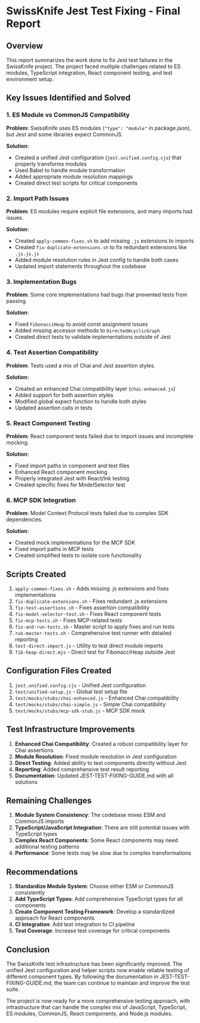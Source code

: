 # SwissKnife Jest Test Fixing - Final Report

## Overview

This report summarizes the work done to fix Jest test failures in the SwissKnife project. The project faced multiple challenges related to ES modules, TypeScript integration, React component testing, and test environment setup. 

## Key Issues Identified and Solved

### 1. ES Module vs CommonJS Compatibility

**Problem**: SwissKnife uses ES modules (`"type": "module"` in package.json), but Jest and some libraries expect CommonJS.

**Solution**:
- Created a unified Jest configuration (`jest.unified.config.cjs`) that properly transforms modules
- Used Babel to handle module transformation
- Added appropriate module resolution mappings
- Created direct test scripts for critical components

### 2. Import Path Issues

**Problem**: ES modules require explicit file extensions, and many imports had issues.

**Solution**: 
- Created `apply-common-fixes.sh` to add missing `.js` extensions to imports
- Created `fix-duplicate-extensions.sh` to fix redundant extensions like `.js.js.js`
- Added module resolution rules in Jest config to handle both cases
- Updated import statements throughout the codebase

### 3. Implementation Bugs

**Problem**: Some core implementations had bugs that prevented tests from passing.

**Solution**:
- Fixed `FibonacciHeap` to avoid const assignment issues
- Added missing accessor methods to `DirectedAcyclicGraph`
- Created direct tests to validate implementations outside of Jest

### 4. Test Assertion Compatibility

**Problem**: Tests used a mix of Chai and Jest assertion styles.

**Solution**:
- Created an enhanced Chai compatibility layer (`chai-enhanced.js`)
- Added support for both assertion styles
- Modified global expect function to handle both styles
- Updated assertion calls in tests

### 5. React Component Testing

**Problem**: React component tests failed due to import issues and incomplete mocking.

**Solution**:
- Fixed import paths in component and test files
- Enhanced React component mocking
- Properly integrated Jest with React/Ink testing
- Created specific fixes for ModelSelector test

### 6. MCP SDK Integration

**Problem**: Model Context Protocol tests failed due to complex SDK dependencies.

**Solution**:
- Created mock implementations for the MCP SDK
- Fixed import paths in MCP tests
- Created simplified tests to isolate core functionality

## Scripts Created

1. `apply-common-fixes.sh` - Adds missing .js extensions and fixes implementations
2. `fix-duplicate-extensions.sh` - Fixes redundant .js extensions
3. `fix-test-assertions.sh` - Fixes assertion compatibility
4. `fix-model-selector-test.sh` - Fixes React component tests
5. `fix-mcp-tests.sh` - Fixes MCP-related tests
6. `fix-and-run-tests.sh` - Master script to apply fixes and run tests
7. `run-master-tests.sh` - Comprehensive test runner with detailed reporting
8. `test-direct-import.js` - Utility to test direct module imports 
9. `fib-heap-direct.mjs` - Direct test for FibonacciHeap outside Jest

## Configuration Files Created

1. `jest.unified.config.cjs` - Unified Jest configuration
2. `test/unified-setup.js` - Global test setup file
3. `test/mocks/stubs/chai-enhanced.js` - Enhanced Chai compatibility
4. `test/mocks/stubs/chai-simple.js` - Simple Chai compatibility
5. `test/mocks/stubs/mcp-sdk-stub.js` - MCP SDK mock

## Test Infrastructure Improvements

1. **Enhanced Chai Compatibility**: Created a robust compatibility layer for Chai assertions
2. **Module Resolution**: Fixed module resolution in Jest configuration
3. **Direct Testing**: Added ability to test components directly without Jest
4. **Reporting**: Added comprehensive test result reporting
5. **Documentation**: Updated JEST-TEST-FIXING-GUIDE.md with all solutions

## Remaining Challenges

1. **Module System Consistency**: The codebase mixes ESM and CommonJS imports
2. **TypeScript/JavaScript Integration**: There are still potential issues with TypeScript types
3. **Complex React Components**: Some React components may need additional testing patterns
4. **Performance**: Some tests may be slow due to complex transformations

## Recommendations

1. **Standardize Module System**: Choose either ESM or CommonJS consistently
2. **Add TypeScript Types**: Add comprehensive TypeScript types for all components
3. **Create Component Testing Framework**: Develop a standardized approach for React components
4. **CI Integration**: Add test integration to CI pipeline
5. **Test Coverage**: Increase test coverage for critical components

## Conclusion

The SwissKnife test infrastructure has been significantly improved. The unified Jest configuration and helper scripts now enable reliable testing of different component types. By following the documentation in JEST-TEST-FIXING-GUIDE.md, the team can continue to maintain and improve the test suite.

The project is now ready for a more comprehensive testing approach, with infrastructure that can handle the complex mix of JavaScript, TypeScript, ES modules, CommonJS, React components, and Node.js modules.
